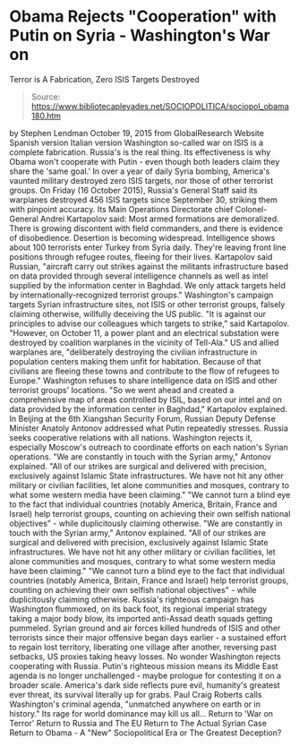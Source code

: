 # Obama Rejects "Cooperation" with Putin on Syria - Washington's War on 
Terror is A Fabrication, Zero ISIS Targets Destroyed

> Source: https://www.bibliotecapleyades.net/SOCIOPOLITICA/sociopol_obama180.htm

by Stephen Lendman October 19, 2015 from GlobalResearch Website
Spanish version
Italian version
Washington so-called war on ISIS
is a complete fabrication.
Russia's is the real thing.
Its effectiveness is why Obama
won't cooperate with Putin - even though
both leaders claim they share the 'same goal.'
In over a year of daily Syria bombing, America's vaunted military destroyed zero ISIS targets, nor those of other terrorist groups. On Friday (16 October 2015), Russia's General Staff said its warplanes destroyed 456 ISIS targets since September 30, striking them with pinpoint accuracy.
Its Main Operations Directorate chief Colonel-General Andrei Kartapolov said:
Most armed formations are demoralized. There is growing discontent with field commanders, and there is evidence of disobedience. Desertion is becoming widespread.
Intelligence shows about 100 terrorists enter Turkey from Syria daily. They're leaving front line positions through refugee routes, fleeing for their lives. Kartapolov said Russian,
"aircraft carry out strikes against the militants infrastructure based on data provided through several intelligence channels as well as intel supplied by the information center in Baghdad. We only attack targets held by internationally-recognized terrorist groups."
Washington's campaign targets Syrian infrastructure sites, not ISIS or other terrorist groups, falsely claiming otherwise, willfully deceiving the US public.
"It is against our principles to advise our colleagues which targets to strike," said Kartapolov. "However, on October 11, a power plant and an electrical substation were destroyed by coalition warplanes in the vicinity of Tell-Ala."
US and allied warplanes are,
"deliberately destroying the civilian infrastructure in population centers making them unfit for habitation. Because of that civilians are fleeing these towns and contribute to the flow of refugees to Europe."
Washington refuses to share intelligence data on ISIS and other terrorist groups' locations.
"So we went ahead and created a comprehensive map of areas controlled by ISIL, based on our intel and on data provided by the information center in Baghdad," Kartapolov explained.
In Beijing at the 6th Xiangshan Security Forum, Russian Deputy Defense Minister Anatoly Antonov addressed what Putin repeatedly stresses. Russia seeks cooperative relations with all nations. Washington rejects it, especially Moscow's outreach to coordinate efforts on each nation's Syrian operations.
"We are constantly in touch with the Syrian army," Antonov explained. "All of our strikes are surgical and delivered with precision, exclusively against Islamic State infrastructures. We have not hit any other military or civilian facilities, let alone communities and mosques, contrary to what some western media have been claiming." "We cannot turn a blind eye to the fact that individual countries (notably America, Britain, France and Israel) help terrorist groups, counting on achieving their own selfish national objectives" - while duplicitously claiming otherwise.
"We are constantly in touch with the Syrian army," Antonov explained.
"All of our strikes are surgical and delivered with precision, exclusively against Islamic State infrastructures. We have not hit any other military or civilian facilities, let alone communities and mosques, contrary to what some western media have been claiming." "We cannot turn a blind eye to the fact that individual countries (notably America, Britain, France and Israel) help terrorist groups, counting on achieving their own selfish national objectives" - while duplicitously claiming otherwise.
Russia's righteous campaign has Washington flummoxed, on its back foot, its regional imperial strategy taking a major body blow, its imported anti-Assad death squads getting pummeled. Syrian ground and air forces killed hundreds of ISIS and other terrorists since their major offensive began days earlier - a sustained effort to regain lost territory, liberating one village after another, reversing past setbacks, US proxies taking heavy losses. No wonder Washington rejects cooperating with Russia. Putin's righteous mission means its Middle East agenda is no longer unchallenged - maybe prologue for contesting it on a broader scale. America's dark side reflects pure evil, humanity's greatest ever threat, its survival literally up for grabs. Paul Craig Roberts calls Washington's criminal agenda,
"unmatched anywhere on earth or in history."
Its rage for world dominance may kill us all...
Return to 'War on Terror'
Return to Russia and The EU
Return to The Actual Syrian Case
Return to Obama - A "New" Sociopolitical Era or The Greatest Deception?
